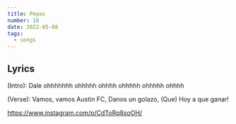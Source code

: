 ```yaml
---
title: Pepas
number: 18
date: 2022-05-08
tags:
  - songs
---
```


## Lyrics

(Intro):
Dale ohhhhhhh ohhhhh ohhhh ohhhhh ohhhhh ohhhh

(Verse):
Vamos, vamos Austin FC,
Danos un golazo,
(Que) Hoy a que ganar!

https://www.instagram.com/p/CdToRq8soOH/
